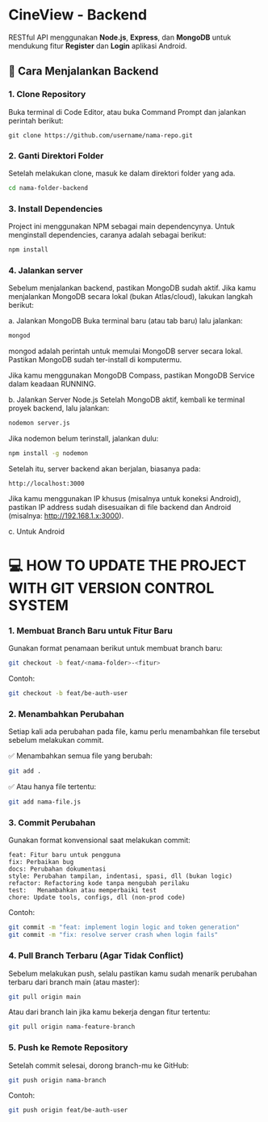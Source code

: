 # CineView - Backend

RESTful API menggunakan **Node.js**, **Express**, dan **MongoDB** untuk mendukung fitur **Register** dan **Login** aplikasi Android.

## 🚀 Cara Menjalankan Backend

### 1. Clone Repository
Buka terminal di Code Editor, atau buka Command Prompt dan jalankan perintah berikut:
``` git
git clone https://github.com/username/nama-repo.git
```

### 2. Ganti Direktori Folder
Setelah melakukan clone, masuk ke dalam direktori folder yang ada.
``` bash
cd nama-folder-backend
```

### 3. Install Dependencies
Project ini menggunakan NPM sebagai main dependencynya. Untuk menginstall dependencies, caranya adalah sebagai berikut:
``` bash
npm install
```

### 4. Jalankan server
Sebelum menjalankan backend, pastikan MongoDB sudah aktif. Jika kamu menjalankan MongoDB secara lokal (bukan Atlas/cloud), lakukan langkah berikut:

a. Jalankan MongoDB
Buka terminal baru (atau tab baru) lalu jalankan:

``` bash
mongod
```
mongod adalah perintah untuk memulai MongoDB server secara lokal. Pastikan MongoDB sudah ter-install di komputermu.

Jika kamu menggunakan MongoDB Compass, pastikan MongoDB Service dalam keadaan RUNNING.

b. Jalankan Server Node.js
Setelah MongoDB aktif, kembali ke terminal proyek backend, lalu jalankan:

``` bash
nodemon server.js
```
Jika nodemon belum terinstall, jalankan dulu:

``` bash
npm install -g nodemon
```
Setelah itu, server backend akan berjalan, biasanya pada:

``` arduino
http://localhost:3000
```
Jika kamu menggunakan IP khusus (misalnya untuk koneksi Android), pastikan IP address sudah disesuaikan di file backend dan Android (misalnya: http://192.168.1.x:3000).

c. Untuk Android




# 💻 HOW TO UPDATE THE PROJECT WITH GIT VERSION CONTROL SYSTEM #
### 1. Membuat Branch Baru untuk Fitur Baru ###
Gunakan format penamaan berikut untuk membuat branch baru:

``` bash
git checkout -b feat/<nama-folder>-<fitur>
```
Contoh:


``` bash
git checkout -b feat/be-auth-user
```

### 2. Menambahkan Perubahan ###
Setiap kali ada perubahan pada file, kamu perlu menambahkan file tersebut sebelum melakukan commit.

✅ Menambahkan semua file yang berubah:

``` bash
git add .
```
✅ Atau hanya file tertentu:

``` bash
git add nama-file.js
```

### 3. Commit Perubahan ### 
Gunakan format konvensional saat melakukan commit:

```
feat: Fitur baru untuk pengguna
fix: Perbaikan bug
docs: Perubahan dokumentasi
style: Perubahan tampilan, indentasi, spasi, dll (bukan logic)
refactor: Refactoring kode tanpa mengubah perilaku
test:	Menambahkan atau memperbaiki test
chore: Update tools, configs, dll (non-prod code)
```

Contoh:

``` bash
git commit -m "feat: implement login logic and token generation"
git commit -m "fix: resolve server crash when login fails"
```

### 4. Pull Branch Terbaru (Agar Tidak Conflict) ###
Sebelum melakukan push, selalu pastikan kamu sudah menarik perubahan terbaru dari branch main (atau master):

``` bash
git pull origin main
```
Atau dari branch lain jika kamu bekerja dengan fitur tertentu:

```bash
git pull origin nama-feature-branch
```

### 5. Push ke Remote Repository ###
Setelah commit selesai, dorong branch-mu ke GitHub:

```bash
git push origin nama-branch
```
Contoh:
```bash
git push origin feat/be-auth-user
```


